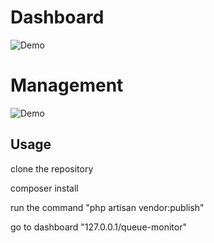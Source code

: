 # Dashboard

![Demo](https://raw.githubusercontent.com/pyaesone17/queue-monitor/master/demo_1.png)

# Management

![Demo](https://raw.githubusercontent.com/pyaesone17/queue-monitor/master/demo_2.png)

## Usage

clone the repository

composer install

run the command "php artisan vendor:publish"

go to dashboard "127.0.0.1/queue-monitor"

